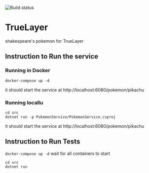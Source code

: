 
![Build status](https://www.codeship.io/projects/70ffae40-510f-0138-2e7b-26b6454f2988/status?branch=master)
# TrueLayer
shakespeare's pokemon for TrueLayer

## Instruction to Run the service
### Running in Docker 

```docker-compose up -d```

it should start the service at http://localhost:6080/pokemon/pikachu

### Running locallu 
```
cd src 
dotnet run -p PokemonService/PokemonService.csproj 
```
it should start the service at http://localhost:6080/pokemon/pikachu

## Instruction to Run Tests

```docker-compose up -d```
wait for all containers to start
``` 
cd src
dotnet run
```

